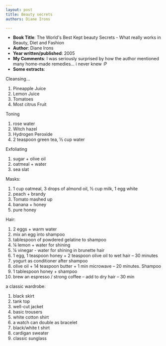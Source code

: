 ```yaml
---
layout: post
title: Beauty secrets
authors: Diane Irons

---
```


- **Book Title**: The World's Best Kept beauty Secrets - What really works in Beauty, Diet and Fashion
- **Author**: Diane Irons
- **Year written/published**: 2005
- **My Comments**: I was seriously surprised by how the author mentioned many home-made remedies... i never knew :P
- **Some extracts**:

Cleansing…

1. Pineapple Juice
2. Lemon Juice
3. Tomatoes
4. Most citrus Fruit

Toning

1. rose water
2. Witch hazel
3. Hydrogen Peroxide
4. 2 teaspoon green tea, ½ cup water

Exfoliating

1. sugar + olive oil
2. oatmeal + water
3. sea slat

Masks:

1. 1 cup oatmeal, 3 drops of almond oil, ½ cup milk, 1 egg white
2. peach + brandy
3. Tomato mashed up
4. banana + honey
5. pure honey

Hair:

1. 2 eggs + warm water
2. mix an egg into shampoo
3. tablespoon of powdered gelatine to shampoo
4. ¼ lemon + water for shining
5. ¼ vinegar - water for shining in brunette hair
6. 1 egg, 1 teaspoon honey + 2 teaspoon olive oil to wet hair – 30 minutes
7. yogurt as conditioner after shampoo
8. olive oil + 14 teaspoon butter + 1 min microwave – 20 minutes. Shampoo
9. 1 tablespoon honey + shampoo
10. brew an espresso / strong coffee – add to dry hair – 30 min

a classic wardrobe:

1. black skirt
2. tank top
3. well-cut jacket
4. basic trousers
5. white cotton shirt
6. a watch can double as bracelet
7. black/white t shirt
8. cardigan sweater
9. classic sunglass
